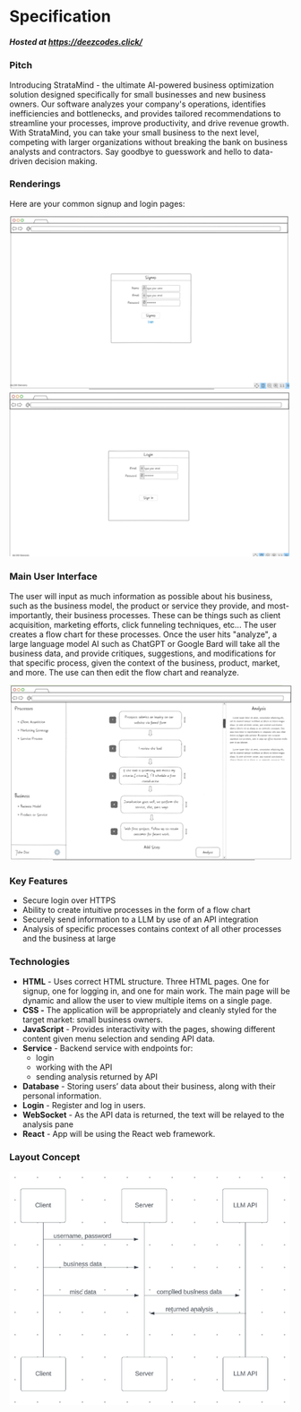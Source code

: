 # Specification
##### Hosted at https://deezcodes.click/
### Pitch

Introducing StrataMind - the ultimate AI-powered business optimization solution designed specifically for small businesses and new business owners. Our software analyzes your company's operations, identifies inefficiencies and bottlenecks, and provides tailored recommendations to streamline your processes, improve productivity, and drive revenue growth. With StrataMind, you can take your small business to the next level, competing with larger organizations without breaking the bank on business analysts and contractors. Say goodbye to guesswork and hello to data-driven decision making.

### Renderings

Here are your common signup and login pages:

<img src="./Images/Signup%20Spec.png" alt="Signup Page" width="500" />

<img src="./Images/Login%20Spec.png" alt="Login Page" width="500" />


### Main User Interface

The user will input as much information as possible about his business, such as the business model, the product or service they provide, and most-importantly, their business processes. These can be things such as client acquisition, marketing efforts, click funneling techniques, etc... The user creates a flow chart for these processes. Once the user hits "analyze", a large language model AI such as ChatGPT or Google Bard will take all the business data, and provide critiques, suggestions, and modifications for that specific process, given the context of the business, product, market, and more. The use can then edit the flow chart and reanalyze.

 ![Main Page](./Images/New%20Main%20Spec.png)

### Key Features

- Secure login over HTTPS
- Ability to create intuitive processes in the form of a flow chart
- Securely send information to a LLM by use of an API integration
- Analysis of specific processes contains context of all other processes and the business at large

### Technologies

- ********HTML******** - Uses correct HTML structure. Three HTML pages. One for signup, one for logging in, and one for main work. The main page will be dynamic and allow the user to view multiple items on a single page.
- **CSS -** The application will be appropriately and cleanly styled for the target market: small business owners.
- ********************JavaScript******************** - Provides interactivity with the pages, showing different content given menu selection and sending API data.
- **************Service************** - Backend service with endpoints for:
    - login
    - working with the API
    - sending analysis returned by API
- ****Database**** - Storing users’ data about their business, along with their personal information.
- ****************Login**************** - Register and log in users.
- ******************WebSocket****************** - As the API data is returned, the text will be relayed to the analysis pane
- **********React********** - App will be using the React web framework.

### Layout Concept
<img src="./Images/Process%20concept.png" alt="Login Page" width="500" />
